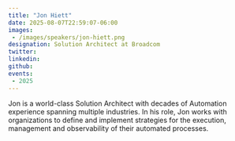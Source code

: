 ```yaml
---
title: "Jon Hiett"
date: 2025-08-07T22:59:07-06:00
images: 
 - /images/speakers/jon-hiett.png
designation: Solution Architect at Broadcom
twitter: 
linkedin: 
github: 
events:
 - 2025
---
```


Jon is a world-class Solution Architect with decades of Automation experience spanning multiple industries. In his role, Jon works with organizations to define and implement strategies for the execution, management and observability of their automated processes.

